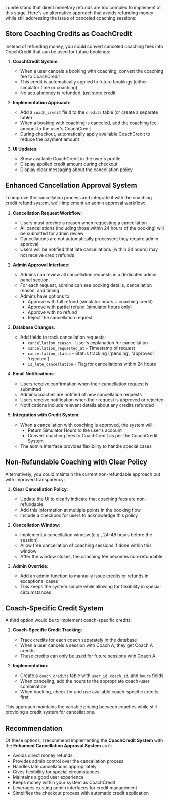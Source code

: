 I understand that direct monetary refunds are too complex to implement at this stage. Here's an alternative approach that avoids refunding money while still addressing the issue of canceled coaching sessions:

## Store Coaching Credits as CoachCredit

Instead of refunding money, you could convert canceled coaching fees into CoachCredit that can be used for future bookings:

1. __CoachCredit System__:

   - When a user cancels a booking with coaching, convert the coaching fee to CoachCredit
   - This credit is automatically applied to future bookings (either simulator time or coaching)
   - No actual money is refunded, just store credit

2. __Implementation Approach__:

   - Add a `coach_credit` field to the `credits` table (or create a separate table)
   - When a booking with coaching is canceled, add the coaching fee amount to the user's CoachCredit
   - During checkout, automatically apply available CoachCredit to reduce the payment amount

3. __UI Updates__:

   - Show available CoachCredit in the user's profile
   - Display applied credit amount during checkout
   - Display clear messaging about the cancellation policy

## Enhanced Cancellation Approval System

To improve the cancellation process and integrate it with the coaching credit refund system, we'll implement an admin approval workflow:

1. __Cancellation Request Workflow__:

   - Users must provide a reason when requesting a cancellation
   - All cancellations (including those within 24 hours of the booking) will be submitted for admin review
   - Cancellations are not automatically processed; they require admin approval
   - Users will be notified that late cancellations (within 24 hours) may not receive credit refunds

2. __Admin Approval Interface__:

   - Admins can review all cancellation requests in a dedicated admin panel section
   - For each request, admins can see booking details, cancellation reason, and timing
   - Admins have options to:
     * Approve with full refund (simulator hours + coaching credit)
     * Approve with partial refund (simulator hours only)
     * Approve with no refund
     * Reject the cancellation request

3. __Database Changes__:

   - Add fields to track cancellation requests:
     * `cancellation_reason` - User's explanation for cancellation
     * `cancellation_requested_at` - Timestamp of request
     * `cancellation_status` - Status tracking ('pending', 'approved', 'rejected')
     * `is_late_cancellation` - Flag for cancellations within 24 hours

4. __Email Notifications__:

   - Users receive confirmation when their cancellation request is submitted
   - Admins/coaches are notified of new cancellation requests
   - Users receive notification when their request is approved or rejected
   - Notifications include relevant details about any credits refunded

5. __Integration with Credit System__:

   - When a cancellation with coaching is approved, the system will:
     * Return Simulator Hours to the user's account
     * Convert coaching fees to CoachCredit as per the CoachCredit System
   - The admin interface provides flexibility to handle special cases

## Non-Refundable Coaching with Clear Policy

Alternatively, you could maintain the current non-refundable approach but with improved transparency:

1. __Clear Cancellation Policy__:

   - Update the UI to clearly indicate that coaching fees are non-refundable
   - Add this information at multiple points in the booking flow
   - Include a checkbox for users to acknowledge this policy

2. __Cancellation Window__:

   - Implement a cancellation window (e.g., 24-48 hours before the session)
   - Allow free cancellation of coaching sessions if done within this window
   - After the window closes, the coaching fee becomes non-refundable

3. __Admin Override__:

   - Add an admin function to manually issue credits or refunds in exceptional cases
   - This keeps the system simple while allowing for flexibility in special circumstances

## Coach-Specific Credit System

A third option would be to implement coach-specific credits:

1. __Coach-Specific Credit Tracking__:

   - Track credits for each coach separately in the database
   - When a user cancels a session with Coach A, they get Coach A credits
   - These credits can only be used for future sessions with Coach A

2. __Implementation__:

   - Create a `coach_credits` table with `user_id`, `coach_id`, and `hours` fields
   - When canceling, add the hours to the appropriate coach-user combination
   - When booking, check for and use available coach-specific credits first

This approach maintains the variable pricing between coaches while still providing a credit system for cancellations.

## Recommendation

Of these options, I recommend implementing the __CoachCredit System__ with the __Enhanced Cancellation Approval System__ as it:

- Avoids direct money refunds
- Provides admin control over the cancellation process
- Handles late cancellations appropriately
- Gives flexibility for special circumstances
- Maintains a good user experience
- Keeps money within your system as CoachCredit
- Leverages existing admin interfaces for credit management
- Simplifies the checkout process with automatic credit application
